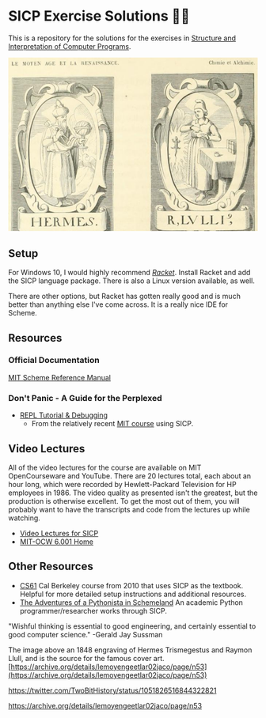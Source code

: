 # SICP Exercise Solutions   🧙🔮

This is a repository for the solutions for the exercises in [Structure and Interpretation of Computer Programs](https://mitpress.mit.edu/sites/default/files/sicp/index.html).

![Hermes Trismegestus and Raymon Llull](\images/Hermes-Trismegestus-and-Raymon-Llull-SICP.png)

## Setup

For Windows 10, I would highly recommend _[Racket](https://docs.racket-lang.org/sicp-manual/index.html)_. Install Racket and add the SICP language package. There is also a Linux version available, as well.
 
There are other options, but Racket has gotten really good and is much better than anything else I've come across. It is a really nice IDE for Scheme. 

## Resources

### Official Documentation
[MIT Scheme Reference Manual](https://groups.csail.mit.edu/mac/ftpdir/mit-scheme/7.7/7.7.1/doc-pdf/scheme.pdf) 

### Don't Panic - A Guide for the Perplexed 
* [REPL Tutorial & Debugging](https://groups.csail.mit.edu/mac/users/gjs/6.945/dont-panic/#sec-2-1)
  * From the relatively recent [MIT course](https://groups.csail.mit.edu/mac/users/gjs/6.945/index.html) using SICP.

## Video Lectures

All of the video lectures for the course are available on MIT OpenCourseware and YouTube. There are 20 lectures total, each about an hour long, which were recorded by Hewlett-Packard Television for HP employees in 1986. The video quality as presented isn't the greatest, but the production is otherwise excellent. To get the most out of them, you will probably want to have the transcripts and code from the lectures up while watching. 

* [Video Lectures for SICP](https://ocw.mit.edu/courses/electrical-engineering-and-computer-science/6-001-structure-and-interpretation-of-computer-programs-spring-2005/video-lectures/)
* [MIT-OCW 6.001 Home](https://ocw.mit.edu/courses/electrical-engineering-and-computer-science/6-001-structure-and-interpretation-of-computer-programs-spring-2005/index.htm)

## Other Resources

* [CS61](http://inst.eecs.berkeley.edu/~cs61a/su10/) Cal Berkeley course from 2010 that uses SICP as the textbook. Helpful for more detailed setup instructions and additional resources.
* [The Adventures of a Pythonista in Schemeland](http://www.phyast.pitt.edu/~micheles/scheme/index.html) An academic Python programmer/researcher works through SICP.


"Wishful thinking is essential to good engineering, and certainly essential to good computer science."
 -Gerald Jay Sussman

The image above an 1848 engraving of Hermes Trismegestus and Raymon Llull, and is the source for the famous cover art. [https://archive.org/details/lemoyengeetlar02jaco/page/n53](https://archive.org/details/lemoyengeetlar02jaco/page/n53)

https://twitter.com/TwoBitHistory/status/1051826516844322821

https://archive.org/details/lemoyengeetlar02jaco/page/n53



